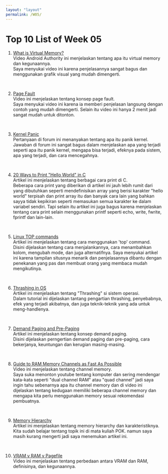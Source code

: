 ```yaml
---
layout: "layout"
permalink: /W05/
---
```


# Top 10 List of Week 05

1. [What is Virtual Memory?](https://www.youtube.com/watch?v=2quKyPnUShQ&ab_channel=AndroidAuthority)<br>
Video Android Authority ini menjelaskan tentang apa itu virtual memory dan kegunaannya.<br>
Saya menyukai video ini karena penjelasannya sangat bagus dan menggunakan grafik visual yang mudah dimengerti.

<br>

2. [Page Fault](https://www.youtube.com/watch?v=uqQOIahM868&ab_channel=Udacity)<br>
Video ini menjelaskan tentang konsep page fault.<br>
Saya menyukai video ini karena ia memberi penjelasan langsung dengan contoh yang mudah dimengerti. Selain itu video ini hanya 2 menit jadi sangat mudah untuk ditonton. 

<br>

3. [Kernel Panic](https://qastack.id/ubuntu/35722/what-is-kernel-panic)<br>
Pertanyaan di forum ini menanyakan tentang apa itu panik kernel.<br>
Jawaban di forum ini sangat bagus dalam menjelaskan apa yang terjadi seperti apa itu panik kernel, mengapa bisa terjadi, efeknya pada sistem, apa yang terjadi, dan cara mencegahnya.

<br>

4. [20 Ways to Print "Hello World" in C](https://www.embhack.com/20-different-ways-to-print-hello-world-in-c/)<br>
Artikel ini menjelaskan tentang berbagai cara print di C.<br>
Beberapa cara print yang diberikan di artikel ini jauh lebih rumit dari yang dibutuhkan seperti mendefinisikan array yang berisi karakter "hello world" terpisah dan print array itu dan banyak cara lain yang bahkan sayya tidak kepikiran seperti memasukan semua karakter ke dalam variabel sendiri. Tapi selain itu artikel ini juga bagus karena menjelaskan tentang cara print selain menggunakan printf seperti echo, write, fwrite, fprintf dan lain-lain.


<br>

5. [Linux TOP commands](https://www.lifewire.com/linux-top-command-2201163)<br>
Artikel ini menjelaskan tentang cara menggunakan 'top' command.<br>
Disini dijelaskan tentang cara menjalankannya, cara menambahkan kolom, mengubah mode, dan juga alternatifnya. Saya menyukai artikel ini karena tampilan situsnya menarik dan penjelasannya dibantu dengan penekanan yang pas dan membuat orang yang membaca mudah mengikutinya. 

<br>

6. [Thrashing in OS](https://www.studytonight.com/operating-system/thrashing-in-operating-system)<br>
Artikel ini menjelaskan tentang "Thrashing" si sistem operasi.<br>
Dalam tutorial ini dijelaskan tantang pengartian thrashing, penyebabnya, efek yang terjadi akibatnya, dan juga teknik-teknik yang ada untuk meng-handlenya.


<br>

7. [Demand Paging and Pre-Paging](https://afteracademy.com/blog/what-are-demand-paging-and-pre-paging)<br>
Artikel ini menjelaskan tentang konsep demand paging.<br>
Disini dijelaskan perngertian demand paging dan pre-paging, cara bekerjanya, keuntungan dan kerugian masing-masing.

<br>

8. [Guide to RAM Memory Channels as Fast As Possible](https://www.youtube.com/watch?v=-D8fhsXqq4o&ab_channel=Techquickie)<br>
Video ini menjelaskan tentang channel memory.<br>
Saya suka menonton youtube tentang komputer dan sering mendengar kata-kata seperti "dual channel RAM" atau "quad channel" jadi saya ingin tahu sebenarnya apa itu channel memory dan di video ini dijelaskan tentang kedugaan memiliki beberapa channel memory dan mengapa kita perlu menggunakan memory sesuai rekomendasi pembuatnya.


<br>

9. [Memory Hierarchy](https://www.geeksforgeeks.org/memory-hierarchy-design-and-its-characteristics/)<br>
Artikel ini menjelaskan tentang memory hierarchy dan karakteristiknya.<br>
Kita sudah belajar tentang topik ini di mata kuliah POK. namun saya masih kurang mengerti jadi saya menemukan artikel ini.


<br>

10. [VRAM v RAM v Pagefile](https://www.partitionwizard.com/partitionmanager/vram-vs-ram.html)<br>
Video ini menjelaskan tentang perbedaan antara VRAM dan RAM, definisinya, dan kegunaannya.

<br>
<br>
<br>
<br>